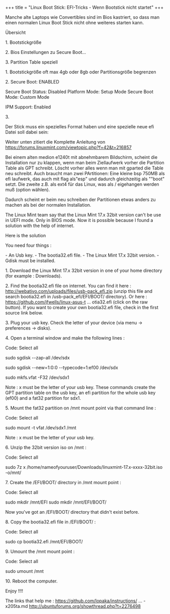+++
title = "Linux Boot Stick: EFI-Tricks - Wenn Bootstick nicht startet"
+++

Manche alte Laptops wie Convertibles sind im Bios kastriert, so dass man
einen normalen Linux Boot Stick nicht ohne weiteres starten kann.

Übersicht

1\. Bootstickgröße

2\. Bios Einstellungen zu Secure Boot\...

3\. Partition Table speziell

1\. Bootstickgröße oft max 4gb oder 8gb oder Partitionsgröße begrenzen

2\. Secure Boot: ENABLED

Secure Boot Status: Disabled Platform Mode: Setup Mode Secure Boot Mode:
Custom Mode

IPM Support: Enabled

3\.

Der Stick muss ein spezielles Format haben und eine spezielle neue efi
Datei soll dabei sein:

Weiter unten zitiert die Komplette Anleitung von
<https://forums.linuxmint.com/viewtopic.php?f=42&t=216857>

Bei einem alten medion e1240t mit abnehmbarem Bildschirm, scheint die
Installation nur zu klappen, wenn man beim Ziellaufwerk vorher die
Partition Table als GPT schreibt. Löscht vorher alles wenn man mit
gparted die Table neu schreibt. Auch braucht man zwei PArtitionen: Eine
kleine bsp 750MB als efi laufwerk, das auch mit flag als"esp" und
dadurch gleichzeitig als ""boot" setzt. Die zweite z.B. als ext4 für
das Linux, was als / eigehangen werden muß (option wählen).

Dadurch scheint er beim neu schreiben der Partitionen etwas anders zu
machen als bei der normalen Installation.

The Linux Mint team say that the Linux Mint 17.x 32bit version can\'t be
use in UEFI mode. Only in BIOS mode. Now it is possible because I found
a solution with the help of internet.

Here is the solution

You need four things :

\- An Usb key. - The bootia32.efi file. - The Linux Mint 17.x 32bit
version. - Gdisk must be installed.

1\. Download the Linux Mint 17.x 32bit version in one of your home
directory (for example : Downloads).

2\. Find the bootia32.efi file on internet. You can find it here :
<http://webativo.com/uploads/files/usb-pack_efi.zip> (unzip this file
and search bootia32.efi in /usb-pack_efi/EFI/BOOT/ directory). Or here :
<https://github.com/jfwells/linux-asus-t> \... otia32.efi (click on the
raw button). If you want to create your own bootia32.efi file, check in
the first source link below.

3\. Plug your usb key. Check the letter of your device (via menu -\>
preferences -\> disks).

4\. Open a terminal window and make the following lines :

Code: Select all

sudo sgdisk \--zap-all /dev/sdx

sudo sgdisk \--new=1:0:0 \--typecode=1:ef00 /dev/sdx

sudo mkfs.vfat -F32 /dev/sdx1

Note : x must be the letter of your usb key. These commands create the
GPT partition table on the usb key, an efi partition for the whole usb
key (ef00) and a fat32 partition for sdx1.

5\. Mount the fat32 partition on /mnt mount point via that command line
:

Code: Select all

sudo mount -t vfat /dev/sdx1 /mnt

Note : x must be the letter of your usb key.

6\. Unzip the 32bit version iso on /mnt :

Code: Select all

sudo 7z x /home/nameofyouruser/Downloads/linuxmint-17.x-xxxx-32bit.iso
-o/mnt/

7\. Create the /EFI/BOOT/ directory in /mnt mount point :

Code: Select all

sudo mkdir /mnt/EFI sudo mkdir /mnt/EFI/BOOT/

Now you\'ve got an /EFI/BOOT/ directory that didn\'t exist before.

8\. Copy the bootia32.efi file in /EFI/BOOT/ :

Code: Select all

sudo cp bootia32.efi /mnt/EFI/BOOT/

9\. Umount the /mnt mount point :

Code: Select all

sudo umount /mnt

10\. Reboot the computer.

Enjoy !!!!

The links that help me : <https://github.com/lopaka/instructions/> \...
-x205ta.md <http://ubuntuforums.org/showthread.php?t=2276498>
